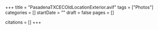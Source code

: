 +++
title = "PasadenaTXCECOldLocationExterior.avif"
tags = ["Photos"]
categories = []
startDate = ""
draft = false
pages = []

citations = []
+++
